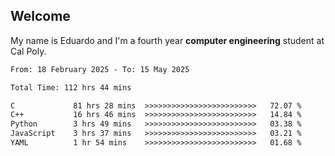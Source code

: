 ## Welcome

 My name is Eduardo and I'm a fourth year **computer engineering** student at Cal Poly.

<!--START_SECTION:waka-->

```txt
From: 18 February 2025 - To: 15 May 2025

Total Time: 112 hrs 44 mins

C             81 hrs 28 mins  >>>>>>>>>>>>>>>>>>>>>>>>>   72.07 %
C++           16 hrs 46 mins  >>>>>>>>>>>>>>>>>>>>>>>>>   14.84 %
Python        3 hrs 49 mins   >>>>>>>>>>>>>>>>>>>>>>>>>   03.38 %
JavaScript    3 hrs 37 mins   >>>>>>>>>>>>>>>>>>>>>>>>>   03.21 %
YAML          1 hr 54 mins    >>>>>>>>>>>>>>>>>>>>>>>>>   01.68 %
```

<!--END_SECTION:waka-->

<!--
**lalog12/lalog12** is a ✨ _special_ ✨ repository because its `README.md` (this file) appears on your GitHub profile.

Here are some ideas to get you started:

- 🔭 I’m currently working on ...
- 🌱 I’m currently learning ...
- 👯 I’m looking to collaborate on ...
- 🤔 I’m looking for help with ...
- 💬 Ask me about ...
- 📫 How to reach me: ...
- 😄 Pronouns: ...
- ⚡ Fun fact: ...
-->

